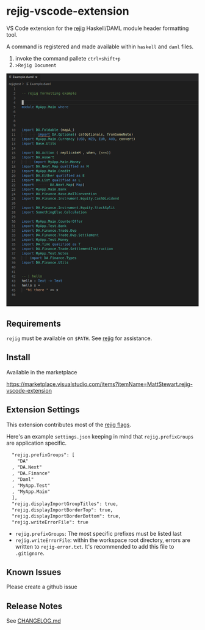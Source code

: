 # rejig-vscode-extension

VS Code extension for the [rejig](https://github.com/mjstewart/rejig) Haskell/DAML module header formatting tool.

A command is registered and made available within `haskell` and `daml` files.

1. invoke the command pallete `ctrl+shift+p`
2. `>Rejig Document`

![demo](rejig-vscode-sample.gif)

## Requirements

`rejig` must be available on `$PATH`. See [rejig](https://github.com/mjstewart/rejig) for assistance.

## Install

Available in the marketplace

https://marketplace.visualstudio.com/items?itemName=MattStewart.rejig-vscode-extension

## Extension Settings

This extension contributes most of the [rejig flags](https://github.com/mjstewart/rejig#args).

Here's an example `settings.json` keeping in mind that `rejig.prefixGroups` are application specific.

```
  "rejig.prefixGroups": [
    "DA"
  , "DA.Next"
  , "DA.Finance"
  , "Daml"
  , "MyApp.Test"
  , "MyApp.Main"
  ],
  "rejig.displayImportGroupTitles": true,
  "rejig.displayImportBorderTop": true,
  "rejig.displayImportBorderBottom": true,
  "rejig.writeErrorFile": true
```

* `rejig.prefixGroups`: The most specific prefixes must be listed last
* `rejig.writeErrorFile`: within the workspace root directory, errors are written to `rejig-error.txt`. It's recommended to add this file to `.gitignore`.

## Known Issues

Please create a github issue

## Release Notes

See [CHANGELOG.md](https://github.com/mjstewart/rejig-vscode-extension/blob/master/CHANGELOG.md)
